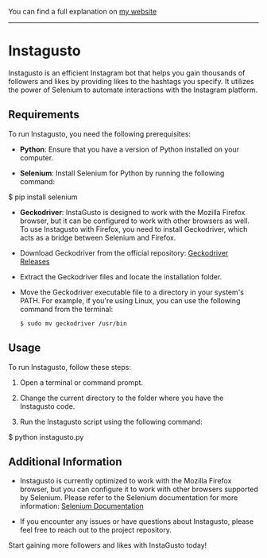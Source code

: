 
You can find a full explanation on [my website](https://pablobiedma.github.io/post9.html)

------------------------------------------------------------------------------------------------------------------------------------------------------------------------

# Instagusto

Instagusto is an efficient Instagram bot that helps you gain thousands of followers and likes by providing likes to the hashtags you specify. It utilizes the power of Selenium to automate interactions with the Instagram platform.

## Requirements

To run Instagusto, you need the following prerequisites:

- **Python**: Ensure that you have a version of Python installed on your computer.

- **Selenium**: Install Selenium for Python by running the following command:

$ pip install selenium

- **Geckodriver**: InstaGusto is designed to work with the Mozilla Firefox browser, but it can be configured to work with other browsers as well. To use Instagusto with Firefox, you need to install Geckodriver, which acts as a bridge between Selenium and Firefox.

- Download Geckodriver from the official repository: [Geckodriver Releases](https://github.com/mozilla/geckodriver/releases)

- Extract the Geckodriver files and locate the installation folder.

- Move the Geckodriver executable file to a directory in your system's PATH. For example, if you're using Linux, you can use the following command from the terminal:
  ```
  $ sudo mv geckodriver /usr/bin
  ```

## Usage

To run Instagusto, follow these steps:

1. Open a terminal or command prompt.

2. Change the current directory to the folder where you have the Instagusto code.

3. Run the Instagusto script using the following command:

$ python instagusto.py

## Additional Information

- Instagusto is currently optimized to work with the Mozilla Firefox browser, but you can configure it to work with other browsers supported by Selenium. Please refer to the Selenium documentation for more information: [Selenium Documentation](http://selenium-python.readthedocs.io/)

- If you encounter any issues or have questions about Instagusto, please feel free to reach out to the project repository.

Start gaining more followers and likes with InstaGusto today!


